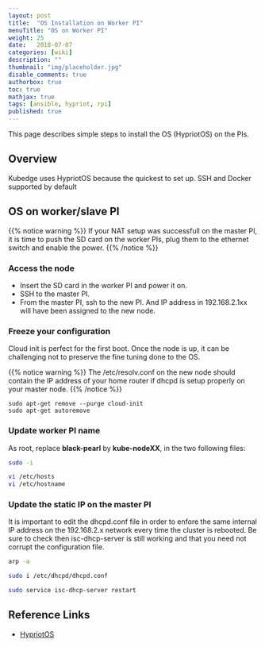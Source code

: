 ```yaml
---
layout: post
title:  "OS Installation on Worker PI"
menuTitle: "OS on Worker PI"
weight: 25
date:   2018-07-07
categories: [wiki]
description: ""
thumbnail: "img/placeholder.jpg"
disable_comments: true
authorbox: true
toc: true
mathjax: true
tags: [ansible, hypriot, rpi]
published: true
---
```


This page describes simple steps to install the OS (HypriotOS) on the PIs.

<!--more-->

## Overview

Kubedge uses HypriotOS because the quickest to set up. SSH and Docker supported by default

## OS on worker/slave PI

{{% notice warning %}}
If your NAT setup was successfull on the master PI, it is time to push the SD card on the worker PIs,
plug them to the ethernet switch and enable the power.
{{% /notice %}}

### Access the node

- Insert the SD card in the worker PI and power it on.
- SSH to the master PI.
- From the master PI, ssh to the new PI. And IP address in 192.168.2.1xx will have been assigned to the new node.


### Freeze your configuration

Cloud init is perfect for the first boot. Once the node
is up, it can be challenging not to preserve the fine tuning done
to the OS.

{{% notice warning %}}
The /etc/resolv.conf on the new node should contain the IP address of your home router if dhcpd is setup properly
on your master node.
{{% /notice %}}

~~~
sudo apt-get remove --purge cloud-init
sudo apt-get autoremove
~~~

### Update worker PI name

As root, replace **black-pearl** by **kube-nodeXX**, in the two following files:

```bash
sudo -i

vi /etc/hosts
vi /etc/hostname
```

### Update the static IP on the master PI

It is important to edit the dhcpd.conf file in order to enfore the same internal IP address on the 192.168.2.x network
every time the cluster is rebooted. Be sure to check then isc-dhcp-server is still working and that you need not
corrupt the configuration file.

```bash
arp -a

sudo i /etc/dhcpd/dhcpd.conf

sudo service isc-dhcp-server restart
```

## Reference Links

- [HypriotOS](https://github.com/hypriot/image-builder-rpi/releases)
